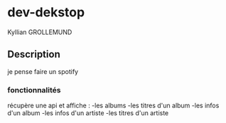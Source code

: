 # dev-dekstop
Kyllian GROLLEMUND

## Description
je pense faire un spotify 

### fonctionnalités
récupère une api et affiche :
-les albums
-les titres d'un album
-les infos d'un album
-les infos d'un artiste
-les titres d'un artiste

